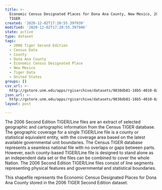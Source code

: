 ```yaml
---
title: >-
  Economic Census Designated Places for Dona Ana County, New Mexico, 2006se
  TIGER
created: '2020-12-02T17:20:55.397939'
modified: '2020-12-02T17:20:55.397946'
state: active
type: dataset
tags:
  - 2006 Tiger Second Edition
  - Census Data
  - County
  - Dona Ana County
  - Economic Census Designated Place
  - New Mexico
  - Tiger Data
  - United States
groups: []
csv_url: >-
  http://gstore.unm.edu/apps/rgisarchive/datasets/9838db81-18b5-4010-8a42-c291f18a8b51/tgr2006se_dona_placeec.derived.csv
json_url: >-
  http://gstore.unm.edu/apps/rgisarchive/datasets/9838db81-18b5-4010-8a42-c291f18a8b51/tgr2006se_dona_placeec.derived.json
layout: post

---
```

The 2006 Second Edition TIGER/Line files are an extract of selected geographic and cartographic information from the Census TIGER database.  The geographic coverage for a single TIGER/Line file is a county or statistical equivalent entity, with the coverage area based on the latest available governmental unit boundaries. The Census TIGER database represents a seamless national file with no overlaps or gaps between parts.  However, each county-based TIGER/Line file is designed to stand alone as an independent data set or the files can be combined to cover the whole Nation.  The 2006 Second Edition  TIGER/Line files consist of line segments representing physical features and governmental and statistical boundaries.  

This shapefile represents the Economic Census Designated Places for Dona Ana County stored in the 2006 TIGER Second Edition dataset.
